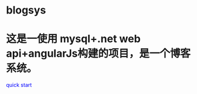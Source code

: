 # blogsys
<h1>这是一使用 mysql+.net web api+angularJs构建的项目，是一个博客系统。 </h1>
<span style="color:blue;">quick start</span>

